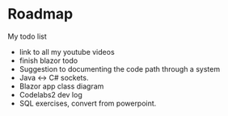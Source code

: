 ﻿# Roadmap
My todo list

* link to all my youtube videos
* finish blazor todo
* Suggestion to documenting the code path through a system
* Java <-> C# sockets.
* Blazor app class diagram
* Codelabs2 dev log
* SQL exercises, convert from powerpoint.